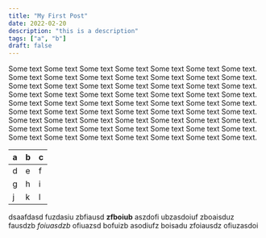 ```yaml
---
title: "My First Post"
date: 2022-02-20
description: "this is a description"
tags: ["a", "b"]
draft: false
---
```


Some text Some text Some text Some text Some text Some text Some text. Some text Some text Some text Some text Some text Some text Some text. Some text Some text Some text Some text Some text Some text Some text. Some text Some text Some text Some text Some text Some text Some text. Some text Some text Some text Some text Some text Some text Some text. Some text Some text Some text Some text Some text Some text Some text. Some text Some text Some text Some text Some text Some text Some text. Some text Some text Some text Some text Some text Some text Some text. Some text Some text Some text Some text Some text Some text Some text.

| a    | b    | c    |
| ---- | ---- | ---- |
| d    | e    | f    |
| g    | h    | i    |
| j    | k    | l    |

dsaafdasd fuzdasiu zbfiausd **zfboiub** aszdofi ubzasdoiuf zboaisduz fausdzb *foiuasdzb* ofiuazsd bofuizb asodiufz boisadu zfoiausdz ofiuzasdoi

